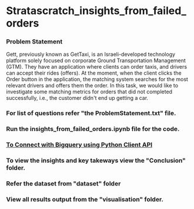 # Stratascratch_insights_from_failed_orders


### Problem Statement
Gett, previously known as GetTaxi, is an Israeli-developed technology platform solely focused on corporate Ground Transportation Management (GTM). They have an application where clients can order taxis, and drivers can accept their rides (offers). At the moment, when the client clicks the Order button in the application, the matching system searches for the most relevant drivers and offers them the order. In this task, we would like to investigate some matching metrics for orders that did not completed successfully, i.e., the customer didn't end up getting a car.


### For list of questions refer "the ProblemStatement.txt" file.
### Run the insights_from_failed_orders.ipynb file for the code. 
### [To Connect with Bigquery using Python Client API](https://cloud.google.com/bigquery/docs/quickstarts/load-data-console)
### To view the insights and key takeways view the "Conclusion" folder. 
### Refer the dataset from "dataset" folder
### View all results output from the "visualisation" folder.
